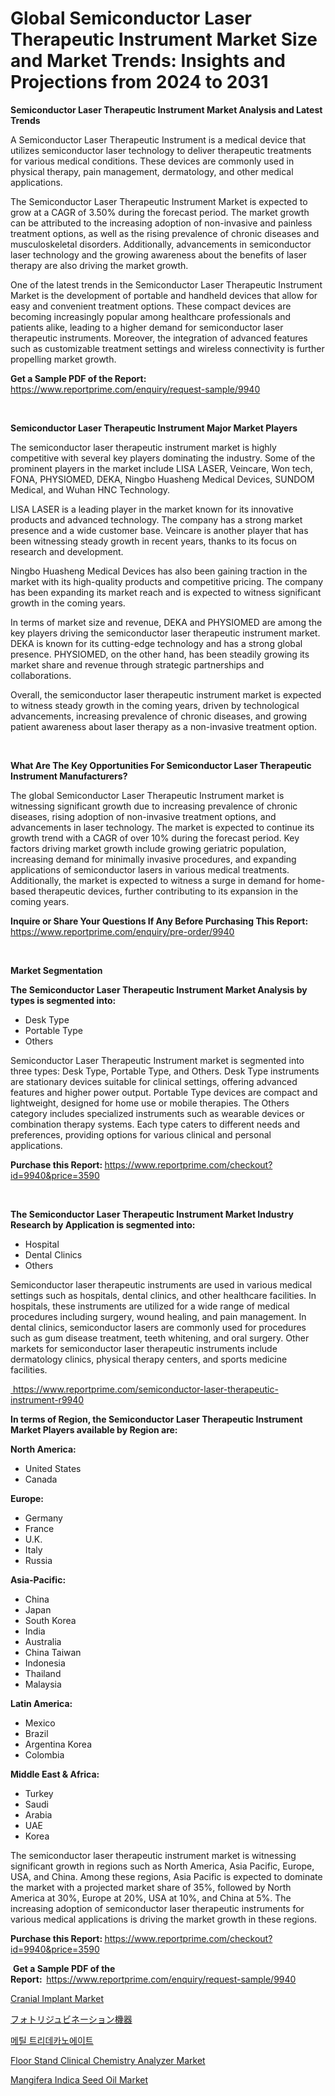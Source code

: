 <p><h1>Global Semiconductor Laser Therapeutic Instrument Market Size and Market Trends: Insights and Projections from 2024 to 2031</h1></p><p><strong>Semiconductor Laser Therapeutic Instrument Market Analysis and Latest Trends</strong></p>
<p><p>A Semiconductor Laser Therapeutic Instrument is a medical device that utilizes semiconductor laser technology to deliver therapeutic treatments for various medical conditions. These devices are commonly used in physical therapy, pain management, dermatology, and other medical applications.</p><p>The Semiconductor Laser Therapeutic Instrument Market is expected to grow at a CAGR of 3.50% during the forecast period. The market growth can be attributed to the increasing adoption of non-invasive and painless treatment options, as well as the rising prevalence of chronic diseases and musculoskeletal disorders. Additionally, advancements in semiconductor laser technology and the growing awareness about the benefits of laser therapy are also driving the market growth.</p><p>One of the latest trends in the Semiconductor Laser Therapeutic Instrument Market is the development of portable and handheld devices that allow for easy and convenient treatment options. These compact devices are becoming increasingly popular among healthcare professionals and patients alike, leading to a higher demand for semiconductor laser therapeutic instruments. Moreover, the integration of advanced features such as customizable treatment settings and wireless connectivity is further propelling market growth.</p></p>
<p><strong>Get a Sample PDF of the Report:&nbsp;</strong> <a href="https://www.reportprime.com/enquiry/request-sample/9940">https://www.reportprime.com/enquiry/request-sample/9940</a></p>
<p>&nbsp;</p>
<p><strong>Semiconductor Laser Therapeutic Instrument Major Market Players</strong></p>
<p><p>The semiconductor laser therapeutic instrument market is highly competitive with several key players dominating the industry. Some of the prominent players in the market include LISA LASER, Veincare, Won tech, FONA, PHYSIOMED, DEKA, Ningbo Huasheng Medical Devices, SUNDOM Medical, and Wuhan HNC Technology.</p><p>LISA LASER is a leading player in the market known for its innovative products and advanced technology. The company has a strong market presence and a wide customer base. Veincare is another player that has been witnessing steady growth in recent years, thanks to its focus on research and development.</p><p>Ningbo Huasheng Medical Devices has also been gaining traction in the market with its high-quality products and competitive pricing. The company has been expanding its market reach and is expected to witness significant growth in the coming years.</p><p>In terms of market size and revenue, DEKA and PHYSIOMED are among the key players driving the semiconductor laser therapeutic instrument market. DEKA is known for its cutting-edge technology and has a strong global presence. PHYSIOMED, on the other hand, has been steadily growing its market share and revenue through strategic partnerships and collaborations.</p><p>Overall, the semiconductor laser therapeutic instrument market is expected to witness steady growth in the coming years, driven by technological advancements, increasing prevalence of chronic diseases, and growing patient awareness about laser therapy as a non-invasive treatment option.</p></p>
<p>&nbsp;</p>
<p><strong>What Are The Key Opportunities For Semiconductor Laser Therapeutic Instrument Manufacturers?</strong></p>
<p><p>The global Semiconductor Laser Therapeutic Instrument market is witnessing significant growth due to increasing prevalence of chronic diseases, rising adoption of non-invasive treatment options, and advancements in laser technology. The market is expected to continue its growth trend with a CAGR of over 10% during the forecast period. Key factors driving market growth include growing geriatric population, increasing demand for minimally invasive procedures, and expanding applications of semiconductor lasers in various medical treatments. Additionally, the market is expected to witness a surge in demand for home-based therapeutic devices, further contributing to its expansion in the coming years.</p></p>
<p><strong>Inquire or Share Your Questions If Any Before Purchasing This Report:</strong> <a href="https://www.reportprime.com/enquiry/pre-order/9940">https://www.reportprime.com/enquiry/pre-order/9940</a></p>
<p>&nbsp;</p>
<p><strong>Market Segmentation</strong></p>
<p><strong>The Semiconductor Laser Therapeutic Instrument Market Analysis by types is segmented into:</strong></p>
<p><ul><li>Desk Type</li><li>Portable Type</li><li>Others</li></ul></p>
<p><p>Semiconductor Laser Therapeutic Instrument market is segmented into three types: Desk Type, Portable Type, and Others. Desk Type instruments are stationary devices suitable for clinical settings, offering advanced features and higher power output. Portable Type devices are compact and lightweight, designed for home use or mobile therapies. The Others category includes specialized instruments such as wearable devices or combination therapy systems. Each type caters to different needs and preferences, providing options for various clinical and personal applications.</p></p>
<p><strong>Purchase this Report:&nbsp;</strong><a href="https://www.reportprime.com/checkout?id=9940&price=3590">https://www.reportprime.com/checkout?id=9940&price=3590</a></p>
<p>&nbsp;</p>
<p><strong>The Semiconductor Laser Therapeutic Instrument Market Industry Research by Application is segmented into:</strong></p>
<p><ul><li>Hospital</li><li>Dental Clinics</li><li>Others</li></ul></p>
<p><p>Semiconductor laser therapeutic instruments are used in various medical settings such as hospitals, dental clinics, and other healthcare facilities. In hospitals, these instruments are utilized for a wide range of medical procedures including surgery, wound healing, and pain management. In dental clinics, semiconductor lasers are commonly used for procedures such as gum disease treatment, teeth whitening, and oral surgery. Other markets for semiconductor laser therapeutic instruments include dermatology clinics, physical therapy centers, and sports medicine facilities.</p></p>
<p><a href="https://www.reportprime.com/semiconductor-laser-therapeutic-instrument-r9940">&nbsp;https://www.reportprime.com/semiconductor-laser-therapeutic-instrument-r9940</a></p>
<p><strong>In terms of Region, the Semiconductor Laser Therapeutic Instrument Market Players available by Region are:</strong></p>
<p>
    <p> <strong> North America: </strong>
        <ul>
            <li>United States</li>
            <li>Canada</li>
        </ul>
        </p> 
    <p> <strong> Europe: </strong>
        <ul>
            <li>Germany</li>
            <li>France</li>
            <li>U.K.</li>
            <li>Italy</li>
            <li>Russia</li>
        </ul>
        </p> 
    <p> <strong> Asia-Pacific: </strong>
        <ul>
            <li>China</li>
            <li>Japan</li>
            <li>South Korea</li>
            <li>India</li>
            <li>Australia</li>
            <li>China Taiwan</li>
            <li>Indonesia</li>
            <li>Thailand</li>
            <li>Malaysia</li>
        </ul>
        </p> 
    <p> <strong> Latin America: </strong>
        <ul>
            <li>Mexico</li>
            <li>Brazil</li>
            <li>Argentina Korea</li>
            <li>Colombia</li>
        </ul>
        </p> 
    <p> <strong> Middle East & Africa: </strong>
        <ul>
            <li>Turkey</li>
            <li>Saudi</li>
            <li>Arabia</li>
            <li>UAE</li>
            <li>Korea</li>
        </ul>
    </p>
    </p>
<p><p>The semiconductor laser therapeutic instrument market is witnessing significant growth in regions such as North America, Asia Pacific, Europe, USA, and China. Among these regions, Asia Pacific is expected to dominate the market with a projected market share of 35%, followed by North America at 30%, Europe at 20%, USA at 10%, and China at 5%. The increasing adoption of semiconductor laser therapeutic instruments for various medical applications is driving the market growth in these regions.</p></p>
<p><strong>Purchase this Report: </strong><a href="https://www.reportprime.com/checkout?id=9940&price=3590">https://www.reportprime.com/checkout?id=9940&price=3590</a></p>
<p>&nbsp;<strong>Get a Sample PDF of the Report:&nbsp;&nbsp;</strong><a href="https://www.reportprime.com/enquiry/request-sample/9940">https://www.reportprime.com/enquiry/request-sample/9940</a></p>
<p><strong></strong></p>
<p><p><a href="https://medium.com/@janetvalentinh15/navigating-the-global-cranial-implant-market-landscape-trends-forecasts-and-impact-analysis-307be896dde9">Cranial Implant Market</a></p><p><a href="https://medium.com/@wilmerwalsh1/%E3%82%B0%E3%83%AD%E3%83%BC%E3%83%90%E3%83%AB%E3%83%95%E3%82%A9%E3%83%88%E3%83%AA%E3%82%B8%E3%83%A5%E3%83%99%E3%83%8D%E3%83%BC%E3%82%B7%E3%83%A7%E3%83%B3%E8%A3%85%E7%BD%AE%E5%B8%82%E5%A0%B4%E3%81%AF-2024%E5%B9%B4%E3%81%8B%E3%82%892031%E5%B9%B4%E3%81%AE%E6%9C%9F%E9%96%93%E3%81%AB-%E5%B9%B4%E9%96%93%E5%B9%B3%E5%9D%87%E6%88%90%E9%95%B7%E7%8E%875-%E3%81%A7%E6%88%90%E9%95%B7%E3%81%99%E3%82%8B%E3%81%A8%E4%BA%88%E6%B8%AC%E3%81%95%E3%82%8C%E3%81%A6%E3%81%84%E3%81%BE%E3%81%99-68d25fae9f48">フォトリジュビネーション機器</a></p><p><a href="https://medium.com/@nettieboyle67/%EA%B8%80%EB%A1%9C%EB%B2%8C-%EB%A9%94%ED%8B%B8%ED%8A%B8%EB%A6%AC%EB%8D%B0%EC%B9%B4%EB%85%B8%EC%97%90%EC%9D%B4%ED%8A%B8-%EC%8B%9C%EC%9E%A5-%EA%B7%9C%EB%AA%A8%EB%8A%94-2024%EB%85%84%EB%B6%80%ED%84%B0-2031%EB%85%84%EA%B9%8C%EC%A7%80-14-5-%EC%9D%98-%EC%97%B0%ED%8F%89%EA%B7%A0-%EC%84%B1%EC%9E%A5%EB%A5%A0-cagr-%EC%9D%84-%EA%B2%BD%ED%97%98%ED%95%A0-%EA%B2%83%EC%9C%BC%EB%A1%9C-%EC%98%88%EC%83%81%EB%90%A9%EB%8B%88%EB%8B%A4-%ED%95%B4%EB%8B%B9%EC%97%85%EA%B3%84-%EC%A0%84%EB%A7%9D%EC%97%90-%EB%94%B0%EB%A5%B4%EB%A9%B4-97eb3df3a0ec">메틸 트리데카노에이트</a></p><p><a href="https://github.com/brenzgnarento/Market-Research-Report-List-3/blob/main/floor-stand-clinical-chemistry-analyzer-market.md">Floor Stand Clinical Chemistry Analyzer Market</a></p><p><a href="https://medium.com/@guadaluannon456456/global-mangifera-indica-seed-oil-market-size-share-analysis-by-product-type-by-application-by-6496fa71ed3f">Mangifera Indica Seed Oil Market</a></p></p>